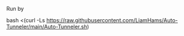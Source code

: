 Run by 

bash <(curl -Ls https://raw.githubusercontent.com/LiamHams/Auto-Tunneler/main/Auto-Tunneler.sh)
